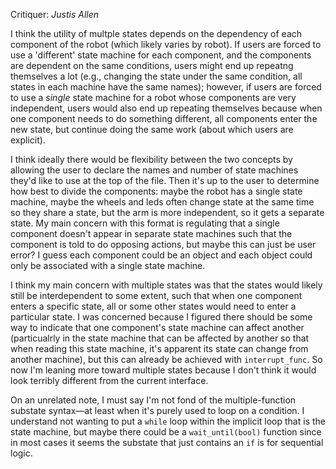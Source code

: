 Critiquer: _Justis Allen_

I think the utility of multple states depends on the dependency
of each component of the robot (which likely varies by robot).
If users are forced to use a 'different' state machine for each component,
and the components are dependent on the same conditions,
users might end up repeatng themselves a lot
(e.g., changing the state under the same condition,
all states in each machine have the same names);
however, if users are forced to use a _single_ state machine
for a robot whose components are very independent,
users would also end up repeating themselves
because when one component needs to do something different,
all components enter the new state,
but continue doing the same work (about which users are explicit).

I think ideally there would be flexibility between the two concepts
by allowing the user to declare the names and number of state machines
they'd like to use at the top of the file.
Then it's up to the user to determine how best to divide the components:
maybe the robot has a single state machine,
maybe the wheels and leds often change state at the same time so they share a state,
but the arm is more independent, so it gets a separate state.
My main concern with this format is regulating
that a single component doesn't appear in separate state machines
such that the component is told to do opposing actions, but maybe this can just be user error?
I guess each component could be an object
and each object could only be associated with a single state machine.

I think my main concern with multiple states
was that the states would likely still be interdependent to some extent,
such that when one component enters a specific state,
all or some other states would need to enter a particular state.
I was concerned because I figured there should be some way to indicate
that one component's state machine can affect another
(particualrly in the state machine that can be affected by another
so that when reading this state machine,
it's apparent its state can change from another machine),
but this can already be achieved with `interrupt_func`.
So now I'm leaning more toward multiple states
because I don't think it would look terribly different from the current interface.

On an unrelated note, I must say I'm not fond
of the multiple-function substate syntax&mdash;at least when it's purely used to loop on a condition.
I understand not wanting to put a `while` loop within the implicit loop that is the state machine,
but maybe there could be a `wait_until(bool)` function
since in most cases it seems the substate that just contains an `if` is for sequential logic.
